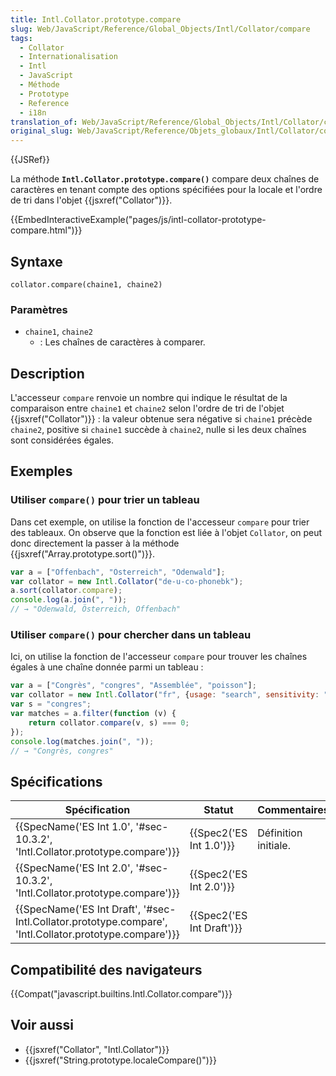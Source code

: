 ```yaml
---
title: Intl.Collator.prototype.compare
slug: Web/JavaScript/Reference/Global_Objects/Intl/Collator/compare
tags:
  - Collator
  - Internationalisation
  - Intl
  - JavaScript
  - Méthode
  - Prototype
  - Reference
  - i18n
translation_of: Web/JavaScript/Reference/Global_Objects/Intl/Collator/compare
original_slug: Web/JavaScript/Reference/Objets_globaux/Intl/Collator/compare
---
```

{{JSRef}}

La méthode **`Intl.Collator.prototype.compare()`** compare deux chaînes de caractères en tenant compte des options spécifiées pour la locale et l'ordre de tri dans l'objet {{jsxref("Collator")}}.

{{EmbedInteractiveExample("pages/js/intl-collator-prototype-compare.html")}}

## Syntaxe

    collator.compare(chaine1, chaine2)

### Paramètres

- `chaine1`, `chaine2`
  - : Les chaînes de caractères à comparer.

## Description

L'accesseur `compare` renvoie un nombre qui indique le résultat de la comparaison entre `chaine1` et `chaine2` selon l'ordre de tri de l'objet {{jsxref("Collator")}} : la valeur obtenue sera négative si `chaine1` précède `chaine2`, positive si `chaine1` succède à `chaine2`, nulle si les deux chaînes sont considérées égales.

## Exemples

### Utiliser `compare()` pour trier un tableau

Dans cet exemple, on utilise la fonction de l'accesseur `compare` pour trier des tableaux. On observe que la fonction est liée à l'objet `Collator`, on peut donc directement la passer à la méthode {{jsxref("Array.prototype.sort()")}}.

```js
var a = ["Offenbach", "Österreich", "Odenwald"];
var collator = new Intl.Collator("de-u-co-phonebk");
a.sort(collator.compare);
console.log(a.join(", "));
// → "Odenwald, Österreich, Offenbach"
```

### Utiliser `compare()` pour chercher dans un tableau

Ici, on utilise la fonction de l'accesseur `compare` pour trouver les chaînes égales à une chaîne donnée parmi un tableau :

```js
var a = ["Congrès", "congres", "Assemblée", "poisson"];
var collator = new Intl.Collator("fr", {usage: "search", sensitivity: "base"});
var s = "congres";
var matches = a.filter(function (v) {
    return collator.compare(v, s) === 0;
});
console.log(matches.join(", "));
// → "Congrès, congres"
```

## Spécifications

| Spécification                                                                                                                            | Statut                           | Commentaires         |
| ---------------------------------------------------------------------------------------------------------------------------------------- | -------------------------------- | -------------------- |
| {{SpecName('ES Int 1.0', '#sec-10.3.2', 'Intl.Collator.prototype.compare')}}                                     | {{Spec2('ES Int 1.0')}} | Définition initiale. |
| {{SpecName('ES Int 2.0', '#sec-10.3.2', 'Intl.Collator.prototype.compare')}}                                     | {{Spec2('ES Int 2.0')}} |                      |
| {{SpecName('ES Int Draft', '#sec-Intl.Collator.prototype.compare', 'Intl.Collator.prototype.compare')}} | {{Spec2('ES Int Draft')}} |                      |

## Compatibilité des navigateurs

{{Compat("javascript.builtins.Intl.Collator.compare")}}

## Voir aussi

- {{jsxref("Collator", "Intl.Collator")}}
- {{jsxref("String.prototype.localeCompare()")}}
